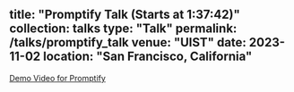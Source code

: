 title: "Promptify Talk (Starts at 1:37:42)"
collection: talks
type: "Talk"
permalink: /talks/promptify_talk
venue: "UIST"
date: 2023-11-02
location: "San Francisco, California"
---

[Demo Video for Promptify](https://www.youtube.com/watch?v=PkXHuPkatpk)

